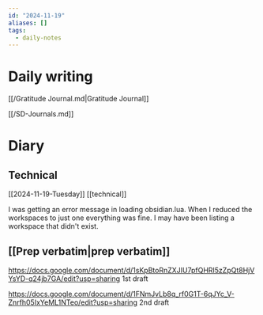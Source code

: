 ```yaml
---
id: "2024-11-19"
aliases: []
tags:
  - daily-notes
---
```


# Daily writing

[[/Gratitude Journal.md|Gratitude Journal]]

[[/SD-Journals.md]]

# Diary

## Technical

[[2024-11-19-Tuesday]] [[technical]]

I was getting an error message in loading obsidian.lua. When I reduced the workspaces to just one everything was fine. I may have been listing a workspace that didn't exist.

## [[Prep verbatim|prep verbatim]]

<https://docs.google.com/document/d/1sKpBtoRnZXJIU7pfQHRI5zZpQt8HjVYsYD-q24jb7GA/edit?usp=sharing> 1st draft

<https://docs.google.com/document/d/1FNmJvLb8q_rf0G1T-6qJYc_V-Znrfh05IxYeML1NTeo/edit?usp=sharing> 2nd draft
